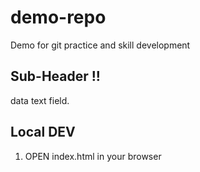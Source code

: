 # demo-repo
Demo for git practice and skill development

## Sub-Header !!

data text field.

## Local DEV

1. OPEN index.html in your browser
